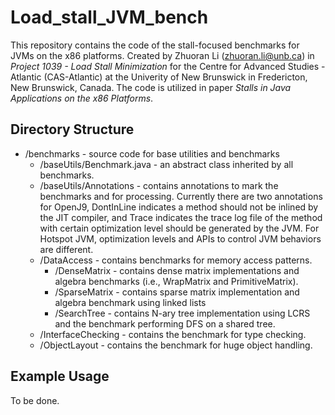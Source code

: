 # Load_stall_JVM_bench

This repository contains the code of the stall-focused benchmarks for JVMs on the x86 platforms. Created by Zhuoran Li (zhuoran.li@unb.ca) in *Project 1039 - Load Stall Minimization* for the Centre for Advanced Studies - Atlantic (CAS-Atlantic) at the Univerity of New Brunswick in Fredericton, New Brunswick, Canada. The code is utilized in paper *Stalls in Java Applications on the x86 Platforms*.

## Directory Structure

* /benchmarks - source code for base utilities and benchmarks
    * /baseUtils/Benchmark.java - an abstract class inherited by all benchmarks.
    * /baseUtils/Annotations - contains annotations to mark the benchmarks and for processing. Currently there are two annotations for OpenJ9, DontInLine indicates a method should not be inlined by the JIT compiler, and Trace indicates the trace log file of the method with certain optimization level should be generated by the JVM. For Hotspot JVM, optimization levels and APIs to control JVM behaviors are different.
    * /DataAccess - contains benchmarks for memory access patterns.
        * /DenseMatrix - contains dense matrix implementations and algebra benchmarks (i.e., WrapMatrix and PrimitiveMatrix).
        * /SparseMatrix - contains sparse matrix implementation and algebra benchmark using linked lists
        * /SearchTree - contains N-ary tree implementation using LCRS and the benchmark performing DFS on a shared tree.
    * /InterfaceChecking - contains the benchmark for type checking.
    * /ObjectLayout - contains the benchmark for huge object handling.

## Example Usage

To be done.